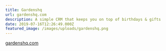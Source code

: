 ```yaml
---
title: Gardenshq
url: gardenshq.com
description: A simple CRM that keeps you on top of birthdays & gifts
date: 2019-07-16T12:26:49.000Z
featured_image: /images/uploads/gardenshq.png
---
```


[gardenshq.com](https://gardenshq.com)
